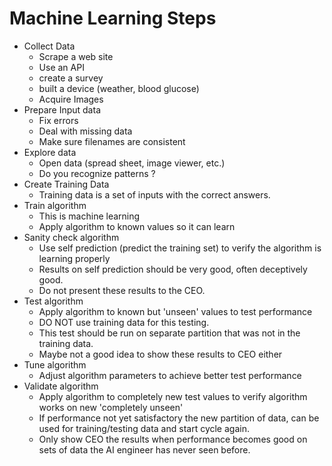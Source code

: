 # Machine Learning Steps 

* Collect Data  
  * Scrape a web site  
  * Use an API  
  * create a survey  
  * built a device (weather, blood glucose) 
  * Acquire Images 
* Prepare Input data  
  * Fix errors  
  * Deal with missing data
  * Make sure filenames are consistent  
* Explore data
  * Open data (spread sheet, image viewer, etc.)
  * Do you recognize patterns ?  
* Create Training Data
  * Training data is a set of inputs with the correct answers.
* Train algorithm  
  * This is machine learning  
  * Apply algorithm to known values so it can learn
* Sanity check algorithm
  * Use self prediction (predict the training set) to verify the algorithm is learning properly
  * Results on self prediction should be very good, often deceptively good.  
  * Do not present these results to the CEO. 
* Test algorithm
  * Apply algorithm to known but 'unseen' values to test performance
  * DO NOT use training data for this testing. 
  * This test should be run on separate partition that was not in the training data.
  * Maybe not a good idea to show these results to CEO either
* Tune algorithm
  * Adjust algorithm parameters to achieve better test performance
* Validate algorithm 
  * Apply algorithm to completely new test values to verify algorithm works on new 'completely unseen'
  * If performance not yet satisfactory the new partition of data, can be used for training/testing data and start cycle again.
  * Only show CEO the results when performance becomes good on sets of data the AI engineer has never seen before. 